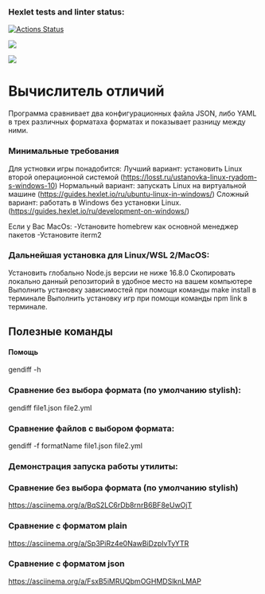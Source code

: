 ### Hexlet tests and linter status:
[![Actions Status](https://github.com/1pancho/frontend-project-46/workflows/hexlet-check/badge.svg)](https://github.com/1pancho/frontend-project-46/actions)

<a href="https://codeclimate.com/github/1pancho/frontend-project-46/maintainability"><img src="https://api.codeclimate.com/v1/badges/b026ed49de397af0e60d/maintainability" /></a>


<a href="https://codeclimate.com/github/1pancho/frontend-project-46/test_coverage"><img src="https://api.codeclimate.com/v1/badges/b026ed49de397af0e60d/test_coverage" /></a>


# Вычислитель отличий
Программа сравнивает два конфигурационных файла JSON, либо YAML в трех различных форматаха форматах и показывает разницу между ними.

### Минимальные требования
Для устновки игры понадобится: Лучший вариант: установить Linux второй операционной системой (https://losst.ru/ustanovka-linux-ryadom-s-windows-10) Нормальный вариант: запускать Linux на виртуальной машине (https://guides.hexlet.io/ru/ubuntu-linux-in-windows/) Сложный вариант: работать в Windows без установки Linux. (https://guides.hexlet.io/ru/development-on-windows/)

Если у Вас MacOs: -Установите homebrew как основной менеджер пакетов -Установите iterm2

### Дальнейшая установка для Linux/WSL 2/MacOS:
Установить глобально Node.js версии не ниже 16.8.0 Скопировать локально данный репозиторий в удобное место на вашем компьютере Выполнить установку зависимостей при помощи команды make install в терминале Выполнить установку игр при помощи команды npm link в терминале.


## Полезные команды

#### Помощь
gendiff -h

### Сравнение без выбора формата (по умолчанию stylish):
gendiff file1.json file2.yml

### Сравнение файлов с выбором формата:
gendiff -f formatName file1.json file2.yml


### Демонстрация запуска работы утилиты:
### Сравнение без выбора формата (по умолчанию stylish)
https://asciinema.org/a/BqS2LC6rDb8rnrB6BF8eUwOjT

### Сравнение с форматом plain
https://asciinema.org/a/Sp3PiRz4e0NawBiDzpIvTyYTR

### Сравнение с форматом json
https://asciinema.org/a/FsxB5iMRUQbmOGHMDSlknLMAP

